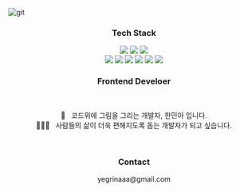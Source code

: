 ![git](https://user-images.githubusercontent.com/72747026/113703004-3a1cb780-9715-11eb-9c62-9aeea24dacda.png)


<h3 align="center">Tech Stack</h3>

<p align="center">
<img src="https://img.shields.io/badge/React-61DAFB?style=flat-square&logo=React&logoColor=white"/></a>
<img src="https://img.shields.io/badge/TypeScript-3178C6?style=flat-square&logo=TypeScript&logoColor=white"/></a>
<img src="https://img.shields.io/badge/JavaScript-F7DF1E?style=flat-square&logo=JavaScript&logoColor=white"/></a>
<br>
<img src="https://img.shields.io/badge/HTML5-E34F26?style=flat-square&logo=HTML5&logoColor=white"/></a>
<img src="https://img.shields.io/badge/CSS3-1572B6?style=flat-square&logo=CSS3&logoColor=white"/></a>
<img src="https://img.shields.io/badge/Sass-CC6699?style=flat-square&logo=Sass&logoColor=white"/></a>
<img src="https://img.shields.io/badge/styledcomponents-DB7093?style=flat-square&logo=styled-components&logoColor=white"/></a>
<img src="https://img.shields.io/badge/Git-F05032?style=flat-square&logo=Git&logoColor=white"/></a>
<img src="https://img.shields.io/badge/GitHub-181717?style=flat-square&logo=GitHub&logoColor=white"/></a>
</p>


<h3 align="center">Frontend Develoer</h3>
<br>
<p align="center">
  🎨 &nbsp  코드위에 그림을 그리는 개발자, 한민아 입니다. <br>
  👩🏻‍💻 &nbsp  사람들의 삶이 더욱 편해지도록 돕는 개발자가 되고 싶습니다. <br>
</p>
<br>

<h3 align="center">Contact</h3>
<p align="center">yegrinaaa@gmail.com</p>
